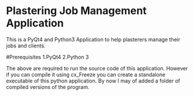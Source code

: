 Plastering Job Management Application
=====================================

This is a PyQt4 and Python3 Application to help plasterers manage their jobs and clients.

#Prerequisites
1.PyQt4
2.Python 3

The above are required to run the source code of this application. However if you can compile it using cx_Freeze you can create a standalone executable of this python application. By now I may of added a folder of compiled versions of the program.

